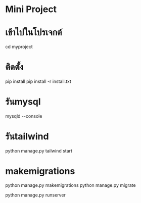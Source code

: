 # Mini Project
# เข้าไปในโปรเจกต์
cd myproject

# ติดตั้ง
pip install pip install -r install.txt

# รันmysql
mysqld --console

# รันtailwind
python manage.py tailwind start

# makemigrations
python manage.py makemigrations
python manage.py migrate

python manage.py runserver
